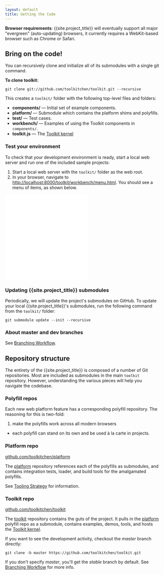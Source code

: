 ```yaml
---
layout: default
title: Getting the Code
---
```


<p class="alert">
  <strong>Browser requirements</strong>: {{site.project_title}} will eventually support all major "evergreen"
(auto-updating) browsers, it currently requires a WebKit-based browser such as Chrome or Safari.
</p>

## Bring on the code!

You can recursively clone and initialize all of its submodules with a single git command.

**To clone toolkit:**

    git clone git://github.com/toolkitchen/toolkit.git --recursive

This creates a `toolkit/` folder with the following top-level files and folders:

- **components/** — Initial set of example components.
- **platform/** — Submodule which contains the platform shims and polyfills.
- **test/** — Test cases.
- **workbench/** — Examples of using the Toolkit components in `components/`. 
- **toolkit.js** — The [Toolkit kernel](toolkit-kernel-explainer.html)

### Test your environment

To check that your development environment is ready, start a local web
server and run one of the included sample projects:

1. Start a local web server with the `toolkit/` folder as the web root.
2. In your browser, navigate to
    [http://localhost:8000/toolkit/workbench/menu.html](http://localhost:8000/toolkit/workbench/menu.html).
    You should see a menu of items, as shown below.

<iframe src="/toolkit/workbench/menu.html" style="width: 270px;height:280px;border:none;"></iframe>

### Updating {{site.project_title}} submodules

Periodically, we will update the project's submodules on GitHub. To
update your local {{site.project_title}}'s submodules, run the following command
from the `toolkit/` folder:

    git submodule update --init --recursive

### About master and dev branches

See [Branching Workflow](branching-strategy.html).


## Repository structure

The entirety of the {{site.project_title}} is composed of a number of Git
repositories. Most are included as submodules in the main `toolkit` repository.
However, understanding the various pieces will help you navigate the codebase.

### Polyfill repos

Each new web platform feature has a corresponding polyfill repository. The
reasoning for this is two-fold:

1. make the polyfills work across all modern browsers
-  each polyfill can stand on its own and be used à la carte in projects.

### Platform repo

[github.com/toolkitchen/platform](https://github.com/toolkitchen/platform)

The [platform](https://github.com/toolkitchen/platform) repository references each of the polyfills as submodules, and contains integration tests, loader, and build tools for the amalgamated polyfills.

See [Tooling Strategy](tooling-strategy.html) for information.

### Toolkit repo

[github.com/toolkitchen/toolkit](https://github.com/toolkitchen/toolkit)

The [toolkit](https://github.com/toolkitchen/toolkit) repository contains the guts
of the project. It pulls in the [platform](https://github.com/toolkitchen/platform)
polyfill repo as a submodule, contains examples, demos, tools, and hosts the
[Toolkit kernel](toolkit-kernel-explainer.html).

If you want to see the development activity, checkout the _master_ branch directly:

    git clone -b master https://github.com/toolkitchen/toolkit.git

If you don't specify _master_, you'll get the _stable_ branch by default.
See [Branching Workflow](branching-strategy.html) for more info.
